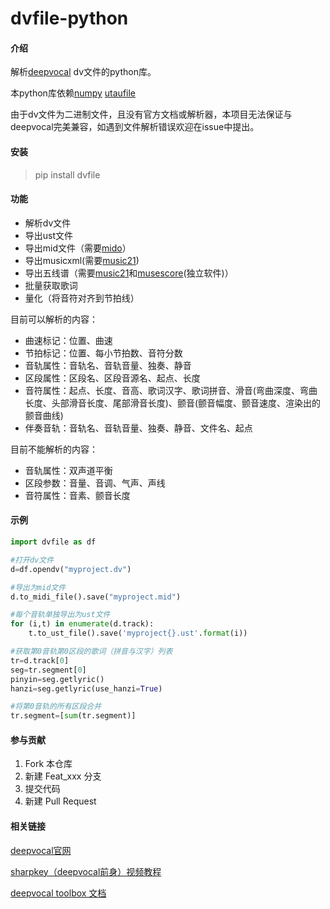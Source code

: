 # dvfile-python

#### 介绍

解析[deepvocal](https://www.deep-vocal.com/) dv文件的python库。

本python库依赖[numpy](https://numpy.org/) [utaufile](https://gitee.com/oxygendioxide/utaufile)

由于dv文件为二进制文件，且没有官方文档或解析器，本项目无法保证与deepvocal完美兼容，如遇到文件解析错误欢迎在issue中提出。

#### 安装

> pip install dvfile

#### 功能

- 解析dv文件
- 导出ust文件
- 导出mid文件（需要[mido](https://mido.readthedocs.io/en/latest/index.html)）
- 导出musicxml(需要[music21](http://web.mit.edu/music21/doc/index.html))
- 导出五线谱（需要[music21](http://web.mit.edu/music21/doc/index.html)和[musescore](musescore.org)(独立软件)）
- 批量获取歌词
- 量化（将音符对齐到节拍线）

目前可以解析的内容：

- 曲速标记：位置、曲速
- 节拍标记：位置、每小节拍数、音符分数
- 音轨属性：音轨名、音轨音量、独奏、静音
- 区段属性：区段名、区段音源名、起点、长度
- 音符属性：起点、长度、音高、歌词汉字、歌词拼音、滑音(弯曲深度、弯曲长度、头部滑音长度、尾部滑音长度)、颤音(颤音幅度、颤音速度、渲染出的颤音曲线)
- 伴奏音轨：音轨名、音轨音量、独奏、静音、文件名、起点

目前不能解析的内容：

- 音轨属性：双声道平衡
- 区段参数：音量、音调、气声、声线
- 音符属性：音素、颤音长度

#### 示例

```py
import dvfile as df

#打开dv文件
d=df.opendv("myproject.dv")

#导出为mid文件
d.to_midi_file().save("myproject.mid")

#每个音轨单独导出为ust文件
for (i,t) in enumerate(d.track):
    t.to_ust_file().save('myproject{}.ust'.format(i))

#获取第0音轨第0区段的歌词（拼音与汉字）列表
tr=d.track[0]
seg=tr.segment[0]
pinyin=seg.getlyric()
hanzi=seg.getlyric(use_hanzi=True)

#将第0音轨的所有区段合并
tr.segment=[sum(tr.segment)]
```

#### 参与贡献

1.  Fork 本仓库
2.  新建 Feat_xxx 分支
3.  提交代码
4.  新建 Pull Request

#### 相关链接

[deepvocal官网](https://www.deep-vocal.com/)

[sharpkey（deepvocal前身）视频教程](https://www.bilibili.com/video/BV1Us411r7u5)

[deepvocal toolbox 文档](https://share.weiyun.com/5snXMol)